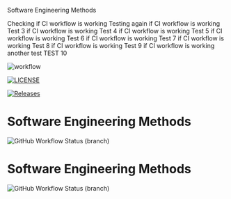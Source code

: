 Software Engineering Methods

Checking if CI workflow is working
Testing again if CI workflow is working 
Test 3  if CI workflow is working
Test 4  if CI workflow is working
Test 5  if CI workflow is working
Test 6  if CI workflow is working
Test 7  if CI workflow is working
Test 8  if CI workflow is working
Test 9  if CI workflow is working
another test
TEST 10

![workflow](https://github.com/eskndhlau/sem/actions/workflows/main.yml/badge.svg)

[![LICENSE](https://img.shields.io/github/license/eskndhlau/sem.svg?style=flat-square)](https://github.com/eskndhlau/sem/blob/master/LICENSE)

[![Releases](https://img.shields.io/github/release/eskndhlau/sem/all.svg?style=flat-square)](https://github.com/eskndhlau/sem/releases)

# Software Engineering Methods
![GitHub Workflow Status (branch)](https://img.shields.io/github/workflow/status/eskndhlau/sem/build/develop?style=flat-square)

# Software Engineering Methods
![GitHub Workflow Status (branch)](https://img.shields.io/github/workflow/status/eskndhlau/sem/workflows/develop?style=flat-square)



